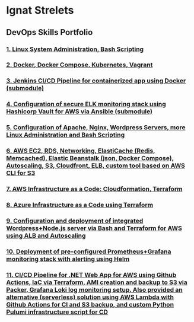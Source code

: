 # Ignat Strelets 
## DevOps Skills Portfolio


### [1. Linux System Administration, Bash Scripting](1.Linux)
### [2. Docker, Docker Compose, Kubernetes, Vagrant](2.Containers-VMs)
### [3. Jenkins CI/CD Pipeline for containerized app using Docker (submodule)](3.Jenkins)
### [4. Configuration of secure ELK monitoring stack using Hashicorp Vault for AWS via Ansible (submodule)](4.Ansible)
### [5. Configuration of Apache, Nginx, Wordpress Servers, more Linux Administration and Bash Scripting](5.Extras)
### [6. AWS EC2, RDS, Networking, ElastiCache (Redis, Memcached), Elastic Beanstalk (json, Docker Compose), Autoscaling, S3, Cloudfront, ELB, custom tool based on AWS CLI for S3](6.AWS)
### [7. AWS Infrastructure as a Code: Cloudformation, Terraform](7.Cloudformation-Terraform)
### [8. Azure Infrastructure as a Code using Terraform](8.Azure)
### [9. Configuration and deployment of integrated Wordpress+Node.js server via Bash and Terraform for AWS using ALB and Autoscaling](9.Terraform-Bash)
### [10. Deployment of pre-configured Prometheus+Grafana monitoring stack with alerting using Helm ](10.Monitoring)
### [11. CI/CD Pipeline for .NET Web App for AWS using Github Actions, IaC via Terraform, AMI creation and backup to S3 via Packer, Grafana Loki log monitoring setup. Also provided an alternative (serverless) solution using AWS Lambda with Github Actions for CI and S3 backup, and custom Python Pulumi infrastructure script for CD](11..NET-CI-CD-IaC)
